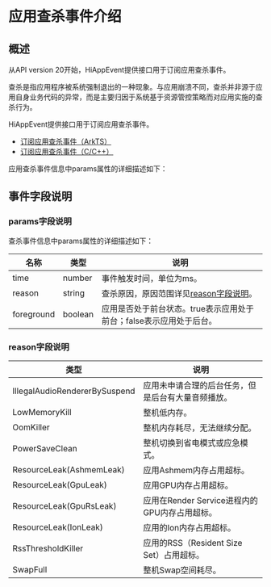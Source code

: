 # 应用查杀事件介绍

<!--Kit: Performance Analysis Kit-->
<!--Subsystem: HiviewDFX-->
<!--Owner: @shead-master-->
<!--SE: @peterhuangyu-->
<!--TSE: @gcw_KuLfPSbe-->

## 概述

从API version 20开始，HiAppEvent提供接口用于订阅应用查杀事件。

查杀是指应用程序被系统强制退出的一种现象。与应用崩溃不同，查杀并非源于应用自身业务代码的异常，而是主要归因于系统基于资源管控策略而对应用实施的查杀行为。

HiAppEvent提供接口用于订阅应用查杀事件。

- [订阅应用查杀事件（ArkTS）](hiappevent-watcher-app-killed-events-arkts.md)
- [订阅应用查杀事件（C/C++）](hiappevent-watcher-app-killed-events-ndk.md)

应用查杀事件信息中params属性的详细描述如下：

## 事件字段说明

### params字段说明

查杀事件信息中params属性的详细描述如下：

| 名称    | 类型   | 说明                       |
| ------- | ------ | ------------------------- |
| time     | number | 事件触发时间，单位为ms。 |
| reason  | string | 查杀原因，原因范围详见[reason字段说明](#reason字段说明)。 |
| foreground | boolean | 应用是否处于前台状态。true表示应用处于前台；false表示应用处于后台。 |

### reason字段说明

| 类型   | 说明                       |
| ------- | ------------------------- |
| IllegalAudioRendererBySuspend | 应用未申请合理的后台任务，但是后台有大量音频播放。 |
| LowMemoryKill | 整机低内存。 |
| OomKiller | 整机内存耗尽，无法继续分配。 |
| PowerSaveClean | 整机切换到省电模式或应急模式。 |
| ResourceLeak(AshmemLeak) | 应用Ashmem内存占用超标。 |
| ResourceLeak(GpuLeak) | 应用GPU内存占用超标。 |
| ResourceLeak(GpuRsLeak) | 应用在Render Service进程内的GPU内存占用超标。 |
| ResourceLeak(IonLeak) | 应用的Ion内存占用超标。 |
| RssThresholdKiller | 应用的RSS（Resident Size Set）占用超标。 |
| SwapFull | 整机Swap空间耗尽。 |
